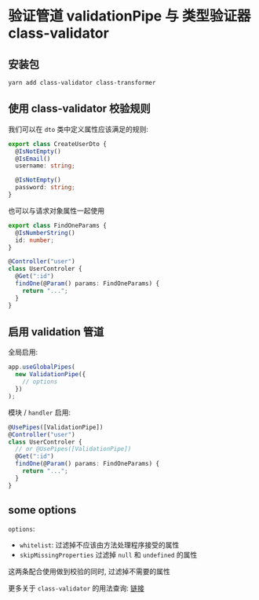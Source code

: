 # 验证管道 validationPipe 与 类型验证器 class-validator

## 安装包

`yarn add class-validator class-transformer`

## 使用 class-validator 校验规则

我们可以在 `dto` 类中定义属性应该满足的规则:

```ts
export class CreateUserDto {
  @IsNotEmpty()
  @IsEmail()
  username: string;

  @IsNotEmpty()
  password: string;
}
```

也可以与请求对象属性一起使用

```ts
export class FindOneParams {
  @IsNumberString()
  id: number;
}

@Controller("user")
class UserControler {
  @Get(":id")
  findOne(@Param() params: FindOneParams) {
    return "...";
  }
}
```

## 启用 validation 管道

全局启用:

```ts
app.useGlobalPipes(
  new ValidationPipe({
    // options
  })
);
```

模块 / `handler` 启用:

```ts
@UsePipes([ValidationPipe])
@Controller("user")
class UserControler {
  // or @UsePipes([ValidationPipe])
  @Get(":id")
  findOne(@Param() params: FindOneParams) {
    return "...";
  }
}
```

## some options

`options`:

- `whitelist`: 过滤掉不应该由方法处理程序接受的属性
- `skipMissingProperties` 过滤掉 `null` 和 `undefined` 的属性

这两条配合使用做到校验的同时, 过滤掉不需要的属性

更多关于 `class-validator` 的用法查询: [链接](https://github.com/typestack/class-validator)
